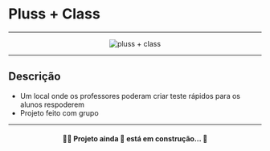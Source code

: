 # Pluss + Class
---
<div align="center">
  <img src="https://user-images.githubusercontent.com/79981066/158038388-c0d34d1b-5917-4637-952b-9d8e64aefafc.png" alt="pluss + class"/>
</div>

---

## Descrição
* Um local onde os professores poderam criar teste rápidos para os alunos respoderem
* Projeto feito com grupo

---

<h4 align="center">
   👨‍💻 Projeto ainda 🚀 está em construção... 🧱
</h4>
